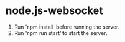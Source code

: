 # node.js-websocket
1. Run 'npm install' before running the server.
2. Run 'npm run start' to start the server.